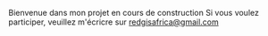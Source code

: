 Bienvenue dans mon projet en cours de construction
Si vous voulez participer, veuillez m'écricre sur redgisafrica@gmail.com